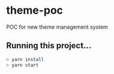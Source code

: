 # theme-poc

POC for new theme management system

## Running this project...

```bash
> yarn install
> yarn start
```

